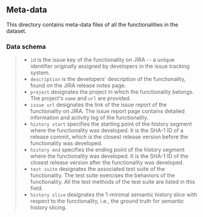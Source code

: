 ## Meta-data

This directory contains meta-data files of all the functionalities in the dataset. 


### Data schema

>+ `id` is the issue key of the functionality on JIRA -- a unique identifier originally assigned by developers 
in the issue tracking system.
>+ `description` is the developers' description of the functionality, found on the JIRA release notes page.
>+ `project` designates the project in which the functionality belongs. The project's `name` and `url` are provided.
>+ `issue url` designates the link of the issue report of the functionality on JIRA. The issue report page contains detailed information and activity log of the functionality.
>+ `history start` specifies the starting point of the history segment where the functionality was developed. It is the SHA-1 ID of a release commit, which is the closest release version before the functionality was developed.
>+ `history end` specifies the ending point of the history segment where the functionality was developed. It is the SHA-1 ID of the closest release version after the functionality was developed.
>+ `test suite` designates the associated test suite of the functionality. The test suite exercises the behaviors of the functionality. All the test methods of the test suite are listed in this field.
>+ `history slice` designates the 1-minimal semantic history slice with respect to the functionality, i.e., the ground truth for semantic history slicing.
